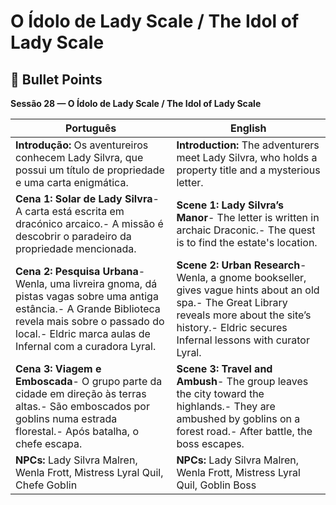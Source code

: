# O Ídolo de Lady Scale / The Idol of Lady Scale

## 📌 Bullet Points  
**Sessão 28 — O Ídolo de Lady Scale / The Idol of Lady Scale**

| Português                                                                                                                                                                                                           | English                                                                                                                                                                                                    |
| ------------------------------------------------------------------------------------------------------------------------------------------------------------------------------------------------------------------- | ---------------------------------------------------------------------------------------------------------------------------------------------------------------------------------------------------------- |
| **Introdução:** Os aventureiros conhecem Lady Silvra, que possui um título de propriedade e uma carta enigmática.                                                                                                   | **Introduction:** The adventurers meet Lady Silvra, who holds a property title and a mysterious letter.                                                                                                    |
| **Cena 1: Solar de Lady Silvra**- A carta está escrita em dracónico arcaico.- A missão é descobrir o paradeiro da propriedade mencionada.                                                                           | **Scene 1: Lady Silvra’s Manor**- The letter is written in archaic Draconic.- The quest is to find the estate's location.                                                                                  |
| **Cena 2: Pesquisa Urbana**- Wenla, uma livreira gnoma, dá pistas vagas sobre uma antiga estância.- A Grande Biblioteca revela mais sobre o passado do local.- Eldric marca aulas de Infernal com a curadora Lyral. | **Scene 2: Urban Research**- Wenla, a gnome bookseller, gives vague hints about an old spa.- The Great Library reveals more about the site’s history.- Eldric secures Infernal lessons with curator Lyral. |
| **Cena 3: Viagem e Emboscada**- O grupo parte da cidade em direção às terras altas.- São emboscados por goblins numa estrada florestal.- Após batalha, o chefe escapa.                                              | **Scene 3: Travel and Ambush**- The group leaves the city toward the highlands.- They are ambushed by goblins on a forest road.- After battle, the boss escapes.                                           |
| **NPCs:** Lady Silvra Malren, Wenla Frott, Mistress Lyral Quil, Chefe Goblin                                                                                                                                        | **NPCs:** Lady Silvra Malren, Wenla Frott, Mistress Lyral Quil, Goblin Boss                                                                                                                                |
